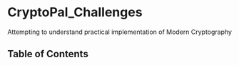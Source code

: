 # CryptoPal_Challenges
Attempting to understand practical implementation of Modern Cryptography

## Table of Contents
